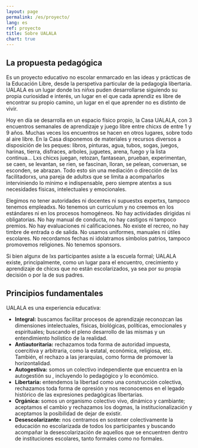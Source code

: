 ```yaml
---
layout: page
permalink: /es/proyecto/
lang: es
ref: proyecto
title: Sobre UALALA
chart: true
---
```


## La propuesta pedagógica

Es un proyecto educativo no escolar enmarcado en las ideas y prácticas de la Educación Libre, desde la perspetiva particular de la pedagogía libertaria. UALALA es un lugar donde lxs niñxs puden desarrollarse siguiendo su propia curiosidad e interés, un lugar en el que cada aprendiz es libre de encontrar su propio camino, un lugar en el que aprender no es distinto de vivir.

Hoy en día se desarrolla en un espacio físico propio, la Casa UALALA, con 3 encuentros semanales de aprendizaje y juego libre entre chicxs de entre 1 y 9 años. Muchas veces los encuentros se hacen en otros lugares, sobre todo al aire libre. En la Casa disponemos de materiales y recursos diversos a disposición de lxs peques: libros, pinturas, agua, tubos, sogas, juegos, harinas, tierra, disfraces, arboles, juguetes, arena, fuego y la lista continua... Lxs chicxs juegan, retozan, fantasean, prueban, experimentan, se caen, se levantan, se rien, se fascinan, lloran, se pelean, conversan, se esconden, se abrazan. Todo esto sin una mediación o dirección de lxs facilitadorxs, una pareja de adultxs que se limita a acompañarlos interviniendo lo mínimo e indispensable, pero siempre atentxs a sus necesidades físicas, intelectuales y emocionales.

Elegimos no tener autoridades ni docentes ni supuestxs expertxs, tampoco tenemos empleadxs. No tenemos un curriculum y no creemos en los estándares ni en los procesos homogéneos. No hay actividades dirigidas ni obligatorias. No hay manual de conducta, no hay castigos ni tampoco premios. No hay evaluaciones ni calificaciones. No existe el recreo, no hay timbre de entrada o de salida. No usamos uniformes, manuales ni útiles escolares. No recordamos fechas ni idolatramos símbolos patrios, tampoco promovemos religiones. No tenemos sponsors.

Si bien algunx de lxs participantes asiste a la escuela formal; UALALA existe, principalmente, como un lugar para el encuentro, crecimiento y aprendizaje de chicxs que no están escolarizados, ya sea por su propia decisión o por la de sus padres.


## Principios fundamentales

UALALA es una experiencia educativa:

* **Integral:** buscamos facilitar procesos de aprendizaje reconozcan las dimensiones intelectuales, físicas, biológicas, políticas, emocionales y espirituales; buscando el pleno desarrollo de las mismas y un entendimiento holístico de la realidad.
* **Antiautoritaria:** rechazamos toda forma de autoridad impuesta, coercitiva y arbitraria, como la estatal, económica, religiosa, etc. También, el rechazo a las jerarquias, como forma de promover la horizontalidad.
* **Autogestiva:** somos un colectivo independiente que encuentra en la autogestión su , incluyendo lo pedagógico y lo económico.
* **Libertaria:** entendemos la libertad como una construcción colectiva, rechazamos toda forma de opresión y nos reconocemos en el legado histórico de las expresiones pedagógicas libertarias.
* **Orgánica:** somos un organismo colectivo vivo, dinámico y cambiante; aceptamos el cambio y rechazamos los dogmas, la institucionalización y aceptamos la posibilidad de dejar de existir.
* **Desescolarizante:** nos centramos en sostener colectivamente la educación no escolarizada de todos los participantes y buscando acompañar la desescolarización de aquellos que se encuentren dentro de instituciones escolares, tanto formales como no formales.
